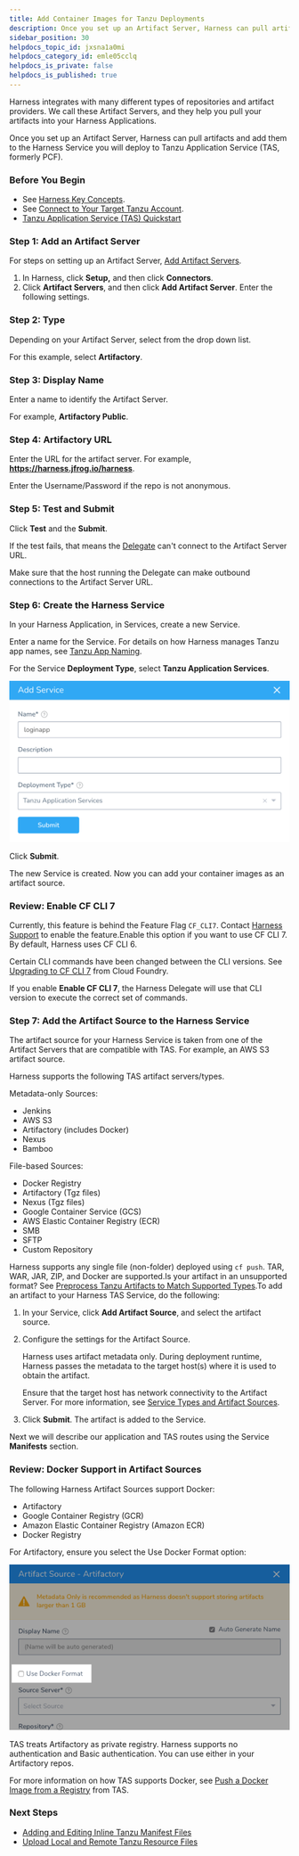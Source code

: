 ```yaml
---
title: Add Container Images for Tanzu Deployments
description: Once you set up an Artifact Server, Harness can pull artifacts and add them to the Harness Service you will deploy to PCF.
sidebar_position: 30
helpdocs_topic_id: jxsna1a0mi
helpdocs_category_id: emle05cclq
helpdocs_is_private: false
helpdocs_is_published: true
---
```


Harness integrates with many different types of repositories and artifact providers. We call these Artifact Servers, and they help you pull your artifacts into your Harness Applications.

Once you set up an Artifact Server, Harness can pull artifacts and add them to the Harness Service you will deploy to Tanzu Application Service (TAS, formerly PCF).

### Before You Begin

* See [Harness Key Concepts](https://docs.harness.io/article/4o7oqwih6h-harness-key-concepts).
* See [Connect to Your Target Tanzu Account](connect-to-your-target-pcf-account.md).
* [Tanzu Application Service (TAS) Quickstart](https://docs.harness.io/article/hy819vmsux-pivotal-cloud-foundry-quickstart)

### Step 1: Add an Artifact Server

For steps on setting up an Artifact Server, [Add Artifact Servers](https://docs.harness.io/article/7dghbx1dbl-configuring-artifact-server).

1. In Harness, click **Setup,** and then click **Connectors**.
2. Click **Artifact Servers**, and then click **Add Artifact Server**. Enter the following settings.

### Step 2: Type

Depending on your Artifact Server, select from the drop down list.

For this example, select **Artifactory**.

### Step 3: Display Name

Enter a name to identify the Artifact Server.

For example, **Artifactory Public**.

### Step 4: Artifactory URL

Enter the URL for the artifact server. For example, **https://harness.jfrog.io/harness**.

Enter the Username/Password if the repo is not anonymous.

### Step 5: Test and Submit

Click **Test** and the **Submit**.

If the test fails, that means the [Delegate](https://docs.harness.io/article/h9tkwmkrm7-delegate-installation) can't connect to the Artifact Server URL.

Make sure that the host running the Delegate can make outbound connections to the Artifact Server URL.

### Step 6: Create the Harness Service

In your Harness Application, in Services, create a new Service.

Enter a name for the Service. For details on how Harness manages Tanzu app names, see [Tanzu App Naming](tanzu-app-naming-with-harness.md).

For the Service **Deployment Type**, select **Tanzu Application Services**.

![](./static/add-container-images-for-pcf-deployments-00.png)

Click **Submit**.

The new Service is created. Now you can add your container images as an artifact source.

### Review: Enable CF CLI 7

Currently, this feature is behind the Feature Flag `CF_CLI7`. Contact [Harness Support](mailto:support@harness.io) to enable the feature.Enable this option if you want to use CF CLI 7. By default, Harness uses CF CLI 6.

Certain CLI commands have been changed between the CLI versions. See [Upgrading to CF CLI 7](https://docs.cloudfoundry.org/cf-cli/v7.html#table) from Cloud Foundry.

If you enable **Enable CF CLI 7**, the Harness Delegate will use that CLI version to execute the correct set of commands.

### Step 7: Add the Artifact Source to the Harness Service

The artifact source for your Harness Service is taken from one of the Artifact Servers that are compatible with TAS. For example, an AWS S3 artifact source.

Harness supports the following TAS artifact servers/types.

Metadata-only Sources:

* Jenkins
* AWS S3
* Artifactory (includes Docker)
* Nexus
* Bamboo

File-based Sources:

* Docker Registry
* Artifactory (Tgz files)
* Nexus (Tgz files)
* Google Container Service (GCS)
* AWS Elastic Container Registry (ECR)
* SMB
* SFTP
* Custom Repository

Harness supports any single file (non-folder) deployed using `cf push`. TAR, WAR, JAR, ZIP, and Docker are supported.Is your artifact in an unsupported format? See [Preprocess Tanzu Artifacts to Match Supported Types](preprocess-artifacts-to-match-supported-types.md).To add an artifact to your Harness TAS Service, do the following:

1. In your Service, click **Add Artifact Source**, and select the artifact source.
2. Configure the settings for the Artifact Source.

    Harness uses artifact metadata only. During deployment runtime, Harness passes the metadata to the target host(s) where it is used to obtain the artifact.

    Ensure that the target host has network connectivity to the Artifact Server. For more information, see [Service Types and Artifact Sources](https://docs.harness.io/article/qluiky79j8-service-types-and-artifact-sources).

3. Click **Submit**. The artifact is added to the Service.

Next we will describe our application and TAS routes using the Service **Manifests** section.

### Review: Docker Support in Artifact Sources

The following Harness Artifact Sources support Docker:

* Artifactory
* Google Container Registry (GCR)
* Amazon Elastic Container Registry (Amazon ECR)
* Docker Registry

For Artifactory, ensure you select the Use Docker Format option:

![](./static/add-container-images-for-pcf-deployments-01.png)

TAS treats Artifactory as private registry. Harness supports no authentication and Basic authentication. You can use either in your Artifactory repos.

For more information on how TAS supports Docker, see [Push a Docker Image from a Registry](https://docs.cloudfoundry.org/devguide/deploy-apps/push-docker.html#registry) from TAS.

### Next Steps

* [Adding and Editing Inline Tanzu Manifest Files](adding-and-editing-inline-pcf-manifest-files.md)
* [Upload Local and Remote Tanzu Resource Files](upload-local-and-remote-pcf-resource-files.md)

